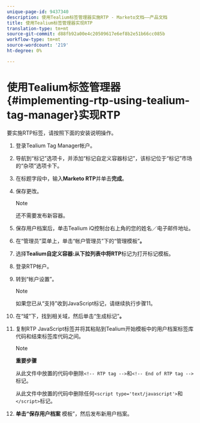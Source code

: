 ```yaml
---
unique-page-id: 9437340
description: 使用Tealium标签管理器实施RTP - Marketo文档——产品文档
title: 使用Tealium标签管理器实现RTP
translation-type: tm+mt
source-git-commit: d88fb92a00e4c20509617e6ef8b2e51b66cc085b
workflow-type: tm+mt
source-wordcount: '219'
ht-degree: 0%

---
```



# 使用Tealium标签管理器{#implementing-rtp-using-tealium-tag-manager}实现RTP

要实施RTP标签，请按照下面的安装说明操作。

1. 登录Tealium Tag Manager帐户。
1. 导航到“标记”选项卡，并添加“标记自定义容器标记”，该标记位于“标记”市场的“杂项”选项卡下。
1. 在标题字段中，输入&#x200B;**Marketo RTP**&#x200B;并单击&#x200B;**完成**。
1. 保存更改。

   >[!NOTE]
   >
   >还不需要发布新容器。

1. 保存用户档案后，单击Tealium iQ控制台右上角的您的姓名／电子邮件地址。
1. 在“管理员”菜单上，单击“帐户管理员”下的“管理模板”**。**
1. 选择&#x200B;**Tealium自定义容器:从下拉列表中将RTP**&#x200B;标记为打开标记模板。
1. 登录RTP帐户。
1. 转到“帐户设置”。

   >[!NOTE]
   >
   >如果您已从“支持”收到JavaScript标记，请继续执行步骤11。

1. 在“域”下，找到相关域，然后单击“生成标记”**。**
1. 复制RTP JavaScript标签并将其粘贴到Tealium开始模板中的用户档案标签库代码和结束标签库代码之间。

   >[!NOTE]
   >
   >**重要步骤**
   >
   >从此文件中放置的代码中删除`<!-- RTP tag -->`和`<!-- End of RTP tag -->`标记。
   >
   >从此文件中放置的代码中删除任何`<script type='text/javascript'>`和`</script>`标记。

1. **单击“保存用户档案** 模板”，然后发布新用户档案。

